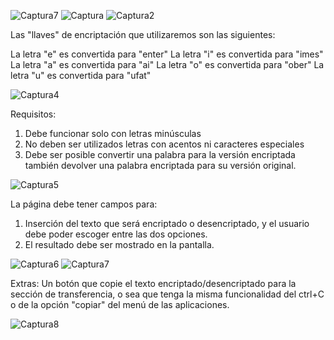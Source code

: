 ![Captura7](https://github.com/user-attachments/assets/9ec28fe3-bbf5-4dc3-9f31-bd005249dbc2)
![Captura](https://github.com/user-attachments/assets/b92f5254-33cb-4222-9946-d8d99d2978a7) ![Captura2](https://github.com/user-attachments/assets/d1971f85-b815-469b-a011-323eed7952f6)

Las "llaves" de encriptación que utilizaremos son las siguientes:

La letra "e" es convertida para "enter"
La letra "i" es convertida para "imes"
La letra "a" es convertida para "ai"
La letra "o" es convertida para "ober"
La letra "u" es convertida para "ufat"

![Captura4](https://github.com/user-attachments/assets/83c57a8a-9a2a-443b-8a36-1541d85109e3)

Requisitos:
1. Debe funcionar solo con letras minúsculas
2. No deben ser utilizados letras con acentos ni caracteres especiales
3. Debe ser posible convertir una palabra para la versión encriptada también devolver una palabra encriptada para su versión original.

![Captura5](https://github.com/user-attachments/assets/17ff769d-b500-4844-85e6-556bbe0f724c)

La página debe tener campos para:
1. Inserción del texto que será encriptado o desencriptado, y el usuario debe poder escoger entre las dos opciones.
2. El resultado debe ser mostrado en la pantalla.

![Captura6](https://github.com/user-attachments/assets/1ea02856-a897-4332-926a-595be9e262c9) ![Captura7](https://github.com/user-attachments/assets/e69b1efc-d23c-4ba1-abff-64181d04cb16)


Extras:
Un botón que copie el texto encriptado/desencriptado para la sección de transferencia, o sea que tenga la misma funcionalidad del ctrl+C o de la opción "copiar" del menú de las aplicaciones.

![Captura8](https://github.com/user-attachments/assets/79300382-2111-4524-994f-f85d17c7d495)

